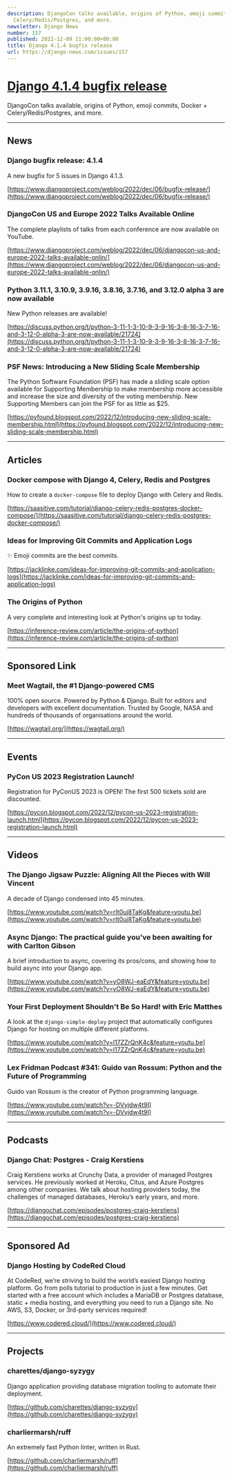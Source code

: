 ```yaml
---
description: DjangoCon talks available, origins of Python, emoji commits, Docker +
  Celery/Redis/Postgres, and more.
newsletter: Django News
number: 157
published: 2022-12-09 11:00:00+00:00
title: Django 4.1.4 bugfix release
url: https://django-news.com/issues/157
---
```


# [Django 4.1.4 bugfix release](https://django-news.com/issues/157)

DjangoCon talks available, origins of Python, emoji commits, Docker + Celery/Redis/Postgres, and more.

----

## News

### Django bugfix release: 4.1.4

<p>A new bugfix for 5 issues in Django 4.1.3.</p>

[https://www.djangoproject.com/weblog/2022/dec/06/bugfix-release/](https://www.djangoproject.com/weblog/2022/dec/06/bugfix-release/)

### DjangoCon US and Europe 2022 Talks Available Online

<p>The complete playlists of talks from each conference are now available on YouTube.</p>

[https://www.djangoproject.com/weblog/2022/dec/06/djangocon-us-and-europe-2022-talks-available-onlin/](https://www.djangoproject.com/weblog/2022/dec/06/djangocon-us-and-europe-2022-talks-available-onlin/)

### Python 3.11.1, 3.10.9, 3.9.16, 3.8.16, 3.7.16, and 3.12.0 alpha 3 are now available

<p>New Python releases are available!</p>

[https://discuss.python.org/t/python-3-11-1-3-10-9-3-9-16-3-8-16-3-7-16-and-3-12-0-alpha-3-are-now-available/21724](https://discuss.python.org/t/python-3-11-1-3-10-9-3-9-16-3-8-16-3-7-16-and-3-12-0-alpha-3-are-now-available/21724)

### PSF News: Introducing a New Sliding Scale Membership

<p>The Python Software Foundation (PSF) has made a sliding scale option available for Supporting Membership to make membership more accessible and increase the size and diversity of the voting membership. New Supporting Members can join the PSF for as little as $25.</p>

[https://pyfound.blogspot.com/2022/12/introducing-new-sliding-scale-membership.html](https://pyfound.blogspot.com/2022/12/introducing-new-sliding-scale-membership.html)

----

## Articles

### Docker compose with Django 4, Celery, Redis and Postgres

<p>How to create a <code>docker-compose</code> file to deploy Django with Celery and Redis.</p>

[https://saasitive.com/tutorial/django-celery-redis-postgres-docker-compose/](https://saasitive.com/tutorial/django-celery-redis-postgres-docker-compose/)

### Ideas for Improving Git Commits and Application Logs

<p>✨ Emoji commits are the best commits.</p>

[https://jacklinke.com/ideas-for-improving-git-commits-and-application-logs](https://jacklinke.com/ideas-for-improving-git-commits-and-application-logs)

### The Origins of Python

<p>A very complete and interesting look at Python's origins up to today.</p>

[https://inference-review.com/article/the-origins-of-python](https://inference-review.com/article/the-origins-of-python)

----

## Sponsored Link

### Meet Wagtail, the #1 Django-powered CMS

<p>100% open source. Powered by Python &amp; Django. Built for editors and developers with excellent documentation. Trusted by Google, NASA and hundreds of thousands of organisations around the world.</p>

[https://wagtail.org/](https://wagtail.org/)

----

## Events

### PyCon US 2023 Registration Launch!

<p>Registration for PyConUS 2023 is OPEN! The first 500 tickets sold are discounted.</p>

[https://pycon.blogspot.com/2022/12/pycon-us-2023-registration-launch.html](https://pycon.blogspot.com/2022/12/pycon-us-2023-registration-launch.html)

----

## Videos

### The Django Jigsaw Puzzle: Aligning All the Pieces with Will Vincent

<p>A decade of Django condensed into 45 minutes.</p>

[https://www.youtube.com/watch?v=rIt0uj8TaKg&feature=youtu.be](https://www.youtube.com/watch?v=rIt0uj8TaKg&feature=youtu.be)

### Async Django: The practical guide you've been **awaiting** for with Carlton Gibson

<p>A brief introduction to async, covering its pros/cons, and showing how to build async into your Django app.</p>

[https://www.youtube.com/watch?v=yO8WJ-eaEdY&feature=youtu.be](https://www.youtube.com/watch?v=yO8WJ-eaEdY&feature=youtu.be)

### Your First Deployment Shouldn't Be So Hard! with Eric Matthes

<p>A look at the <code>django-simple-deploy</code> project that automatically configures Django for hosting on multiple different platforms.</p>

[https://www.youtube.com/watch?v=l17ZZrQnK4c&feature=youtu.be](https://www.youtube.com/watch?v=l17ZZrQnK4c&feature=youtu.be)

### Lex Fridman Podcast #341: Guido van Rossum: Python and the Future of Programming

<p>Guido van Rossum is the creator of Python programming language.</p>

[https://www.youtube.com/watch?v=-DVyjdw4t9I](https://www.youtube.com/watch?v=-DVyjdw4t9I)

----

## Podcasts

### Django Chat: Postgres - Craig Kerstiens

<p>Craig Kerstiens works at Crunchy Data, a provider of managed Postgres services. He previously worked at Heroku, Citus, and Azure Postgres among other companies. We talk about hosting providers today, the challenges of managed databases, Heroku’s early years, and more.</p>

[https://djangochat.com/episodes/postgres-craig-kerstiens](https://djangochat.com/episodes/postgres-craig-kerstiens)

----

## Sponsored Ad

### Django Hosting by CodeRed Cloud

<p>At CodeRed, we’re striving to build the world’s easiest Django hosting platform. Go from polls tutorial to production in just a few minutes. Get started with a free account which includes a MariaDB or Postgres database, static + media hosting, and everything you need to run a Django site. No AWS, S3, Docker, or 3rd-party services required!</p>

[https://www.codered.cloud/](https://www.codered.cloud/)

----

## Projects

### charettes/django-syzygy

<p>Django application providing database migration tooling to automate their deployment.</p>

[https://github.com/charettes/django-syzygy](https://github.com/charettes/django-syzygy)

### charliermarsh/ruff

<p>An extremely fast Python linter, written in Rust.</p>

[https://github.com/charliermarsh/ruff](https://github.com/charliermarsh/ruff)